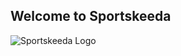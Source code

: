 ## Welcome to Sportskeeda

![Sportskeeda Logo](https://staticg.sportskeeda.com/logo/brand_logos/full-vector.svg)
